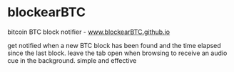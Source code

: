 # blockearBTC

bitcoin BTC block notifier - www.blockearBTC.github.io

get notified when a new BTC block has been found and the time elapsed since the last block. leave the tab open when browsing to receive an audio cue in the background. simple and effective
